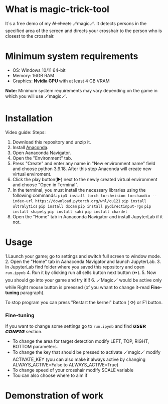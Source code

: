 # What is magic-trick-tool

It`s a free demo of my ~~AI cheats~~ 🪄magic🪄. It detects persons in the specified area of the screen and directs your crosshair to the person who is closest to the crosshair.

# Minimum system requirements
- OS: Windows 10/11 64-bit
- Memory: 16GB RAM
- Graphics: **Nvidia GPU** with at least 4 GB VRAM

**Note:** Minimum system requirements may vary depending on the game in which you will use 🪄magic🪄.

# Installation 
Video guide: 
Steps:
1. Download this repository and unzip it.
2. Install  [Anaconda](https://www.anaconda.com/download).
3. Open Aanaconda Navigator.
4. Open the "Environment" tab.
5. Press "Create" and enter any name in "New environment name" field and choose python 3.9.18. After this step Anaconda will create new virtual enviroment.
6. Click the play button(▶) next to the newly created virtual environment and choose "Open in Terminal".
7. In the terminal, you must install the necessary libraries using the following commands:
```pip3 install torch torchvision torchaudio --index-url https://download.pytorch.org/whl/cu121```
```pip install ultralytics```
```pip install dxcam```
```pip install pydirectinput-rgx```
```pip install shapely```
```pip install sahi```
```pip install chardet```
8. Open the "Home" tab in  Aanaconda Navigator and install JupyterLab if it not.

# Usage

1.Launch your game; go to settings and switch full screen to window mode.
2. Open the "Home" tab in  Aanaconda Navigator and launch JupyterLab.
3. In JupyterLab find folder where you saved this repository and open ```run.ipynb```
4. Run it by clicking run all sells button next button (⏩). 
5. Now you should go into your game and try it!!!
6. 🪄Magic🪄 would be active only while Right mouse button is preessed (of you whant to change it-read **Fine-tuning** paragraph).

To stop program you can press "Restart the kernel" button ( ⟳) or F1 button.

### Fine-tuning
If you want to change some settings go to ```run.ipynb``` and find 𝙐𝙎𝙀𝙍 𝘾𝙊𝙉𝙁𝙄𝙂 section.
- To change the area for target detection modify LEFT, TOP, RIGHT, BOTTOM parameters.
- To change the key that should be pressed to activate 🪄magic🪄 modify ACTIVATE_KEY (you can also make it always active by changing ALWAYS_ACTIVE=False to ALWAYS_ACTIVE=True)
- To change speed of your crosshair modify SCALE variable 
- Tou can also choose where to aim if 



# Demonstration of work



 
